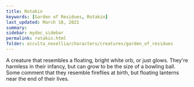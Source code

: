```yaml
---
title: Rotakin
keywords: [Garden of Residues, Rotakin]
last_updated: March 18, 2021
summary: 
sidebar: mydoc_sidebar
permalink: rotakin.html
folder: occulta_novellia/characters/creatures/garden_of_residues
---
```


A creature that resembles a floating, bright white orb, or just glows. They're harmless in their infancy, but can grow to be the size of a bowling ball. Some comment that they resemble fireflies at birth, but floating lanterns near the end of their lives.
